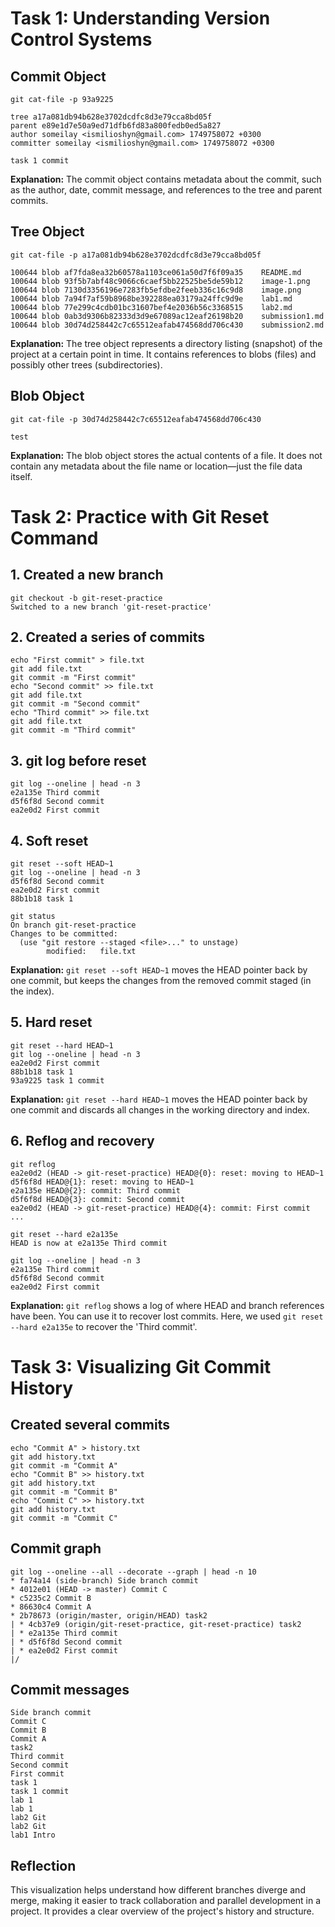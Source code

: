 # Task 1: Understanding Version Control Systems

## Commit Object
```
git cat-file -p 93a9225

tree a17a081db94b628e3702dcdfc8d3e79cca8bd05f
parent e89e1d7e50a9ed71dfb6fd83a800fedb0ed5a827
author someilay <ismilioshyn@gmail.com> 1749758072 +0300
committer someilay <ismilioshyn@gmail.com> 1749758072 +0300

task 1 commit
```
**Explanation:**
The commit object contains metadata about the commit, such as the author, date, commit message, and references to the tree and parent commits.

## Tree Object
```
git cat-file -p a17a081db94b628e3702dcdfc8d3e79cca8bd05f

100644 blob af7fda8ea32b60578a1103ce061a50d7f6f09a35    README.md
100644 blob 93f5b7abf48c9066c6caef5bb22525be5de59b12    image-1.png
100644 blob 7130d3356196e7283fb5efdbe2feeb336c16c9d8    image.png
100644 blob 7a94f7af59b8968be392288ea03179a24ffc9d9e    lab1.md
100644 blob 77e299c4cdb01bc31607bef4e2036b56c3368515    lab2.md
100644 blob 0ab3d9306b82333d3d9e67089ac12eaf26198b20    submission1.md
100644 blob 30d74d258442c7c65512eafab474568dd706c430    submission2.md
```
**Explanation:**
The tree object represents a directory listing (snapshot) of the project at a certain point in time. It contains references to blobs (files) and possibly other trees (subdirectories).

## Blob Object
```
git cat-file -p 30d74d258442c7c65512eafab474568dd706c430

test
```
**Explanation:**
The blob object stores the actual contents of a file. It does not contain any metadata about the file name or location—just the file data itself.

# Task 2: Practice with Git Reset Command

## 1. Created a new branch
```
git checkout -b git-reset-practice
Switched to a new branch 'git-reset-practice'
```

## 2. Created a series of commits
```
echo "First commit" > file.txt
git add file.txt
git commit -m "First commit"
echo "Second commit" >> file.txt
git add file.txt
git commit -m "Second commit"
echo "Third commit" >> file.txt
git add file.txt
git commit -m "Third commit"
```

## 3. git log before reset
```
git log --oneline | head -n 3
e2a135e Third commit
d5f6f8d Second commit
ea2e0d2 First commit
```

## 4. Soft reset
```
git reset --soft HEAD~1
git log --oneline | head -n 3
d5f6f8d Second commit
ea2e0d2 First commit
88b1b18 task 1

git status
On branch git-reset-practice
Changes to be committed:
  (use "git restore --staged <file>..." to unstage)
        modified:   file.txt
```
**Explanation:**
`git reset --soft HEAD~1` moves the HEAD pointer back by one commit, but keeps the changes from the removed commit staged (in the index).

## 5. Hard reset
```
git reset --hard HEAD~1
git log --oneline | head -n 3
ea2e0d2 First commit
88b1b18 task 1
93a9225 task 1 commit
```
**Explanation:**
`git reset --hard HEAD~1` moves the HEAD pointer back by one commit and discards all changes in the working directory and index.

## 6. Reflog and recovery
```
git reflog
ea2e0d2 (HEAD -> git-reset-practice) HEAD@{0}: reset: moving to HEAD~1
d5f6f8d HEAD@{1}: reset: moving to HEAD~1
e2a135e HEAD@{2}: commit: Third commit
d5f6f8d HEAD@{3}: commit: Second commit
ea2e0d2 (HEAD -> git-reset-practice) HEAD@{4}: commit: First commit
...

git reset --hard e2a135e
HEAD is now at e2a135e Third commit

git log --oneline | head -n 3
e2a135e Third commit
d5f6f8d Second commit
ea2e0d2 First commit
```
**Explanation:**
`git reflog` shows a log of where HEAD and branch references have been. You can use it to recover lost commits. Here, we used `git reset --hard e2a135e` to recover the 'Third commit'.

# Task 3: Visualizing Git Commit History

## Created several commits
```
echo "Commit A" > history.txt
git add history.txt
git commit -m "Commit A"
echo "Commit B" >> history.txt
git add history.txt
git commit -m "Commit B"
echo "Commit C" >> history.txt
git add history.txt
git commit -m "Commit C"
```

## Commit graph
```
git log --oneline --all --decorate --graph | head -n 10
* fa74a14 (side-branch) Side branch commit
* 4012e01 (HEAD -> master) Commit C
* c5235c2 Commit B
* 86630c4 Commit A
* 2b78673 (origin/master, origin/HEAD) task2
| * 4cb37e9 (origin/git-reset-practice, git-reset-practice) task2
| * e2a135e Third commit
| * d5f6f8d Second commit
| * ea2e0d2 First commit
|/  
```

## Commit messages
```
Side branch commit
Commit C
Commit B
Commit A
task2
Third commit
Second commit
First commit
task 1
task 1 commit
lab 1
lab 1
lab2 Git
lab2 Git
lab1 Intro
```

## Reflection
This visualization helps understand how different branches diverge and merge, making it easier to track collaboration and parallel development in a project. It provides a clear overview of the project's history and structure.